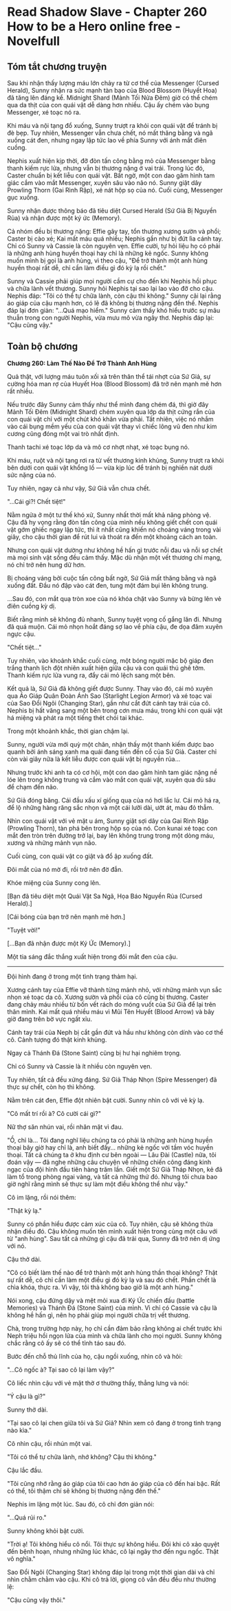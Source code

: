 # Read Shadow Slave - Chapter 260 How to be a Hero online free - Novelfull

## Tóm tắt chương truyện

Sau khi nhận thấy lượng máu lớn chảy ra từ cơ thể của Messenger (Cursed Herald), Sunny nhận ra sức mạnh tàn bạo của Blood Blossom (Huyết Hoa) đã tăng lên đáng kể. Midnight Shard (Mảnh Tối Nửa Đêm) giờ có thể chém qua da thịt của con quái vật dễ dàng hơn nhiều. Cậu ấy chém vào bụng Messenger, xé toạc nó ra.

Khi máu và nội tạng đổ xuống, Sunny trượt ra khỏi con quái vật để tránh bị đè bẹp. Tuy nhiên, Messenger vẫn chưa chết, nó mất thăng bằng và ngã xuống cát đen, nhưng ngay lập tức lao về phía Sunny với ánh mắt điên cuồng.

Nephis xuất hiện kịp thời, đỡ đòn tấn công bằng mỏ của Messenger bằng thanh kiếm rực lửa, nhưng vẫn bị thương nặng ở vai trái. Trong lúc đó, Caster chuẩn bị kết liễu con quái vật. Bất ngờ, một con dao găm hình tam giác cắm vào mắt Messenger, xuyên sâu vào não nó. Sunny giật dây Prowling Thorn (Gai Rình Rập), xé nát hộp sọ của nó. Cuối cùng, Messenger gục xuống.

Sunny nhận được thông báo đã tiêu diệt Cursed Herald (Sứ Giả Bị Nguyền Rủa) và nhận được một ký ức (Memory).

Cả nhóm đều bị thương nặng: Effie gãy tay, tổn thương xương sườn và phổi; Caster bị cào xé; Kai mất máu quá nhiều; Nephis gần như bị đứt lìa cánh tay. Chỉ có Sunny và Cassie là còn nguyên vẹn. Effie cười, tự hỏi liệu họ có phải là những anh hùng huyền thoại hay chỉ là những kẻ ngốc. Sunny không muốn mình bị gọi là anh hùng, vì theo cậu, "Để trở thành một anh hùng huyền thoại rất dễ, chỉ cần làm điều gì đó kỳ lạ rồi chết."

Sunny và Cassie phải giúp mọi người cầm cự cho đến khi Nephis hồi phục và chữa lành vết thương. Sunny hỏi Nephis tại sao lại lao vào đỡ cho cậu. Nephis đáp: "Tôi có thể tự chữa lành, còn cậu thì không." Sunny cãi lại rằng áo giáp của cậu mạnh hơn, có lẽ đã không bị thương nặng đến thế. Nephis đáp lại đơn giản: "...Quá mạo hiểm." Sunny cảm thấy khó hiểu trước sự mâu thuẫn trong con người Nephis, vừa mưu mô vừa ngây thơ. Nephis đáp lại: "Cậu cũng vậy."

## Toàn bộ chương

**Chương 260: Làm Thế Nào Để Trở Thành Anh Hùng**

Quả thật, với lượng máu tuôn xối xả trên thân thể tái nhợt của Sứ Giả, sự cường hóa man rợ của Huyết Hoa (Blood Blossom) đã trở nên mạnh mẽ hơn rất nhiều.

Nếu trước đây Sunny cảm thấy như thể mình đang chém đá, thì giờ đây Mảnh Tối Đêm (Midnight Shard) chém xuyên qua lớp da thịt cứng rắn của con quái vật chỉ với một chút khó khăn vừa phải. Tất nhiên, việc nó nhắm vào cái bụng mềm yếu của con quái vật thay vì chiếc lông vũ đen như kim cương cũng đóng một vai trò nhất định.

Thanh tachi xé toạc lớp da và mô cơ nhợt nhạt, xé toạc bụng nó.

Khi máu, ruột và nội tạng rơi ra từ vết thương kinh khủng, Sunny trượt ra khỏi bên dưới con quái vật khổng lồ — vừa kịp lúc để tránh bị nghiền nát dưới sức nặng của nó.

Tuy nhiên, ngay cả như vậy, Sứ Giả vẫn chưa chết.

"...Cái gì?! Chết tiệt!"

Nằm ngửa ở một tư thế khó xử, Sunny nhất thời mất khả năng phòng vệ. Cậu đã hy vọng rằng đòn tấn công của mình nếu không giết chết con quái vật gớm ghiếc ngay lập tức, thì ít nhất cũng khiến nó choáng váng trong vài giây, cho cậu thời gian để rút lui và thoát ra đến một khoảng cách an toàn.

Nhưng con quái vật dường như không hề hấn gì trước nỗi đau và nỗi sợ chết mà mọi sinh vật sống đều cảm thấy. Mặc dù nhận một vết thương chí mạng, nó chỉ trở nên hung dữ hơn.

Bị choáng váng bởi cuộc tấn công bất ngờ, Sứ Giả mất thăng bằng và ngã xuống đất. Đầu nó đập vào cát đen, tung một đám bụi lên không trung.

…Sau đó, con mắt quạ tròn xoe của nó khóa chặt vào Sunny và bừng lên vẻ điên cuồng kỳ dị.

Biết rằng mình sẽ không đủ nhanh, Sunny tuyệt vọng cố gắng lăn đi. Nhưng đã quá muộn. Cái mỏ nhọn hoắt đáng sợ lao về phía cậu, đe dọa đâm xuyên ngực cậu.

"Chết tiệt..."

Tuy nhiên, vào khoảnh khắc cuối cùng, một bóng người mặc bộ giáp đen trắng thanh lịch đột nhiên xuất hiện giữa cậu và con quái thú ghê tởm. Thanh kiếm rực lửa vung ra, đẩy cái mỏ lệch sang một bên.

Kết quả là, Sứ Giả đã không giết được Sunny. Thay vào đó, cái mỏ xuyên qua Áo Giáp Quân Đoàn Ánh Sao (Starlight Legion Armor) và xé toạc vai của Sao Đổi Ngôi (Changing Star), gần như cắt đứt cánh tay trái của cô. Nephis bị hất văng sang một bên trong cơn mưa máu, trong khi con quái vật há miệng và phát ra một tiếng thét chói tai khác.

Trong một khoảnh khắc, thời gian chậm lại.

Sunny, người vừa mới quỳ một chân, nhận thấy một thanh kiếm được bao quanh bởi ánh sáng xanh ma quái đang tiến đến cổ của Sứ Giả. Caster chỉ còn vài giây nữa là kết liễu được con quái vật bị nguyền rủa...

Nhưng trước khi anh ta có cơ hội, một con dao găm hình tam giác nặng nề lóe lên trong không trung và cắm vào mắt con quái vật, xuyên qua đủ sâu để chạm đến não.

Sứ Giả đóng băng. Cái đầu xấu xí giống quạ của nó hơi lắc lư. Cái mỏ há ra, để lộ những hàng răng sắc nhọn và một cái lưỡi dài, ướt át, màu đỏ thẫm.

Nhìn con quái vật với vẻ mặt u ám, Sunny giật sợi dây của Gai Rình Rập (Prowling Thorn), tàn phá bên trong hộp sọ của nó. Con kunai xé toạc con mắt đen tròn trên đường trở lại, bay lên không trung trong một dòng máu, xương và những mảnh vụn não.

Cuối cùng, con quái vật co giật và đổ ập xuống đất.

Đôi mắt của nó mờ đi, rồi trở nên đờ đẫn.

Khóe miệng của Sunny cong lên.

[Bạn đã tiêu diệt một Quái Vật Sa Ngã, Họa Báo Nguyền Rủa (Cursed Herald).]

[Cái bóng của bạn trở nên mạnh mẽ hơn.]

"Tuyệt vời!"

[...Bạn đã nhận được một Ký Ức (Memory).]

Một tia sáng đắc thắng xuất hiện trong đôi mắt đen của cậu.

***

Đội hình đang ở trong một tình trạng thảm hại.

Xương cánh tay của Effie vỡ thành từng mảnh nhỏ, với những mảnh vụn sắc nhọn xé toạc da cô. Xương sườn và phổi của cô cũng bị thương. Caster đang chảy máu nhiều từ bốn vết rách do móng vuốt của Sứ Giả để lại trên thân mình. Kai mất quá nhiều máu vì Mũi Tên Huyết (Blood Arrow) và bây giờ đang trên bờ vực ngất xỉu.

Cánh tay trái của Neph bị cắt gần đứt và hầu như không còn dính vào cơ thể cô. Cảnh tượng đó thật kinh khủng.

Ngay cả Thánh Đá (Stone Saint) cũng bị hư hại nghiêm trọng.

Chỉ có Sunny và Cassie là ít nhiều còn nguyên vẹn.

Tuy nhiên, tất cả đều xứng đáng. Sứ Giả Tháp Nhọn (Spire Messenger) đã thực sự chết, còn họ thì không.

Nằm trên cát đen, Effie đột nhiên bật cười. Sunny nhìn cô với vẻ kỳ lạ.

"Cô mất trí rồi à? Cô cười cái gì?"

Nữ thợ săn nhún vai, rồi nhăn mặt vì đau.

"Ồ, chỉ là... Tôi đang nghĩ liệu chúng ta có phải là những anh hùng huyền thoại bây giờ hay chỉ là, anh biết đấy... những kẻ ngốc với tầm vóc huyền thoại. Tất cả chúng ta ở khu định cư bên ngoài — Lâu Đài (Castle) nữa, tôi đoán vậy — đã nghe những câu chuyện về những chiến công đáng kinh ngạc của đội hình đầu tiên hàng trăm lần. Giết một Sứ Giả Tháp Nhọn, kẻ đã làm tổ trong phòng ngai vàng, và tất cả những thứ đó. Nhưng tôi chưa bao giờ nghĩ rằng mình sẽ thực sự làm một điều không thể như vậy."

Cô im lặng, rồi nói thêm:

"Thật kỳ lạ."

Sunny có phần hiểu được cảm xúc của cô. Tuy nhiên, cậu sẽ không thừa nhận điều đó. Cậu không muốn tên mình xuất hiện trong cùng một câu với từ "anh hùng". Sau tất cả những gì cậu đã trải qua, Sunny đã trở nên dị ứng với nó.

Cậu thở dài.

"Cô có biết làm thế nào để trở thành một anh hùng thần thoại không? Thật sự rất dễ, cô chỉ cần làm một điều gì đó kỳ lạ và sau đó chết. Phần chết là chìa khóa, thực ra. Vì vậy, tôi thà không bao giờ là một anh hùng."

Nói xong, cậu đứng dậy và mệt mỏi xua đi Ký Ức chiến đấu (battle Memories) và Thánh Đá (Stone Saint) của mình. Vì chỉ có Cassie và cậu là không hề hấn gì, nên họ phải giúp mọi người chữa trị vết thương.

Chà, trong trường hợp này, họ chỉ cần đảm bảo rằng không ai chết trước khi Neph triệu hồi ngọn lửa của mình và chữa lành cho mọi người. Sunny không chắc rằng cô ấy sẽ có thể tỉnh táo sau đó.

Bước đến chỗ thủ lĩnh của họ, cậu ngồi xuống, nhìn cô và hỏi:

"...Cô ngốc à? Tại sao cô lại làm vậy?"

Cô liếc nhìn cậu với vẻ mặt thờ ơ thường thấy, thẳng lưng và nói:

"Ý cậu là gì?"

Sunny thở dài.

"Tại sao cô lại chen giữa tôi và Sứ Giả? Nhìn xem cô đang ở trong tình trạng nào kìa."

Cô nhìn cậu, rồi nhún một vai.

"Tôi có thể tự chữa lành, nhớ không? Cậu thì không."

Cậu lắc đầu.

"Tôi cũng nhớ rằng áo giáp của tôi cao hơn áo giáp của cô đến hai bậc. Rất có thể, tôi thậm chí sẽ không bị thương nặng đến thế."

Nephis im lặng một lúc. Sau đó, cô chỉ đơn giản nói:

"...Quá rủi ro."

Sunny không khỏi bật cười.

"Trời ạ! Tôi không hiểu cô nổi. Tôi thực sự không hiểu. Đôi khi cô xảo quyệt đến bệnh hoạn, nhưng những lúc khác, cô lại ngây thơ đến ngu ngốc. Thật vô nghĩa."

Sao Đổi Ngôi (Changing Star) không đáp lại trong một thời gian dài và chỉ nhìn chằm chằm vào cậu. Khi cô trả lời, giọng cô vẫn đều đều như thường lệ:

"Cậu cũng vậy thôi."